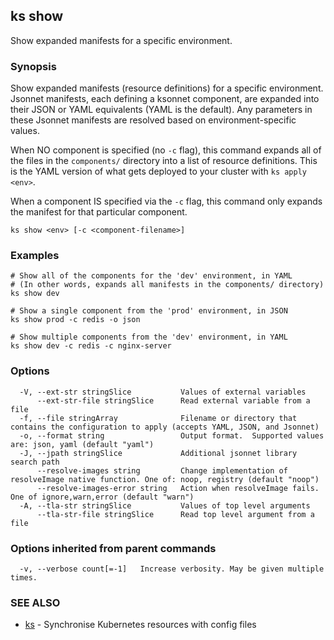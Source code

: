 ## ks show

Show expanded manifests for a specific environment.

### Synopsis


Show expanded manifests (resource definitions) for a specific environment. Jsonnet manifests,
each defining a ksonnet component, are expanded into their JSON or YAML equivalents (YAML is the default).
Any parameters in these Jsonnet manifests are resolved based on environment-specific values.

When NO component is specified (no `-c` flag), this command expands all of the files in the `components/` directory into a list of resource definitions. This is the YAML version
of what gets deployed to your cluster with `ks apply <env>`.

When a component IS specified via the `-c` flag, this command only expands the manifest for that
particular component.

```
ks show <env> [-c <component-filename>]
```

### Examples

```
# Show all of the components for the 'dev' environment, in YAML
# (In other words, expands all manifests in the components/ directory)
ks show dev

# Show a single component from the 'prod' environment, in JSON
ks show prod -c redis -o json

# Show multiple components from the 'dev' environment, in YAML
ks show dev -c redis -c nginx-server

```

### Options

```
  -V, --ext-str stringSlice           Values of external variables
      --ext-str-file stringSlice      Read external variable from a file
  -f, --file stringArray              Filename or directory that contains the configuration to apply (accepts YAML, JSON, and Jsonnet)
  -o, --format string                 Output format.  Supported values are: json, yaml (default "yaml")
  -J, --jpath stringSlice             Additional jsonnet library search path
      --resolve-images string         Change implementation of resolveImage native function. One of: noop, registry (default "noop")
      --resolve-images-error string   Action when resolveImage fails. One of ignore,warn,error (default "warn")
  -A, --tla-str stringSlice           Values of top level arguments
      --tla-str-file stringSlice      Read top level argument from a file
```

### Options inherited from parent commands

```
  -v, --verbose count[=-1]   Increase verbosity. May be given multiple times.
```

### SEE ALSO
* [ks](ks.md)	 - Synchronise Kubernetes resources with config files

